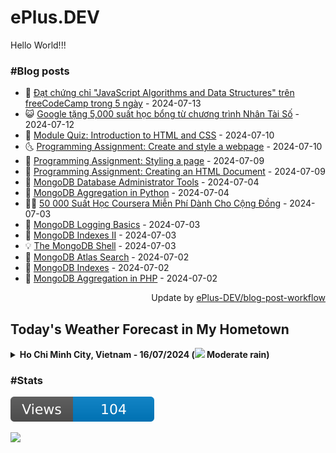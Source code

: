 # ePlus.DEV

Hello World!!!

### #Blog posts

- 🧰 [Đạt chứng chỉ &quot;JavaScript Algorithms and Data Structures&quot; trên freeCodeCamp trong 5 ngày](https://eplus.dev/dat-chung-chi-javascript-algorithms-and-data-structures-tren-freecodecamp-trong-5-ngay) - 2024-07-13 
- 😺 [Google tặng 5,000 suất học bổng từ chương trình Nhân Tài Số](https://eplus.dev/google-tang-5000-suat-hoc-bong-tu-chuong-trinh-nhan-tai-so) - 2024-07-12 
- 🗽 [Module Quiz: Introduction to HTML and CSS](https://eplus.dev/module-quiz-introduction-to-html-and-css) - 2024-07-10 
- 🌜 [Programming Assignment: Create and style a webpage](https://eplus.dev/programming-assignment-create-and-style-a-webpage) - 2024-07-10 
- 📝 [Programming Assignment: Styling a page](https://eplus.dev/programming-assignment-styling-a-page) - 2024-07-09 
- 🚀 [Programming Assignment: Creating an HTML Document](https://eplus.dev/programming-assignment-creating-an-html-document) - 2024-07-09 
- 💼 [MongoDB Database Administrator Tools](https://eplus.dev/mongodb-database-administrator-tools) - 2024-07-04 
- 🦣 [MongoDB Aggregation in Python](https://eplus.dev/mongodb-aggregation-in-python) - 2024-07-04 
- 👨‍🏫 [50 000 Suất Học Coursera Miễn Phí Dành Cho Cộng Đồng](https://eplus.dev/50-000-suat-hoc-coursera-mien-phi-danh-cho-cong-dong) - 2024-07-03 
- 🔭 [MongoDB Logging Basics](https://eplus.dev/mongodb-logging-basics) - 2024-07-03 
- 🤡 [MongoDB Indexes II](https://eplus.dev/mongodb-indexes-ii) - 2024-07-03 
- 💡 [The MongoDB Shell](https://eplus.dev/the-mongodb-shell) - 2024-07-03 
- 🦣 [MongoDB Atlas Search](https://eplus.dev/mongodb-atlas-search) - 2024-07-02 
- 💪 [MongoDB Indexes](https://eplus.dev/mongodb-indexes) - 2024-07-02 
- 🤡 [MongoDB Aggregation in PHP](https://eplus.dev/mongodb-aggregation-in-php) - 2024-07-02 


<div align="right">
    Update by <a target="_blank" href="https://github.com/ePlus-DEV/blog-post-workflow">ePlus-DEV/blog-post-workflow</a>
</div>


## Today's Weather Forecast in My Hometown



<details>
    <summary><b>Ho Chi Minh City, Vietnam - 16/07/2024 (<img src="https://cdn.weatherapi.com/weather/64x64/day/302.png" width="25" /> Moderate rain)</b>
    </summary>

    
<table>
    <tr>
        <th>Hour</th>
        <td>00:00</td><td>01:00</td><td>02:00</td><td>03:00</td><td>04:00</td><td>05:00</td><td>06:00</td><td>07:00</td><td>08:00</td><td>09:00</td><td>10:00</td><td>11:00</td><td>12:00</td><td>13:00</td><td>14:00</td><td>15:00</td><td>16:00</td><td>17:00</td><td>18:00</td><td>19:00</td><td>20:00</td><td>21:00</td><td>22:00</td><td>23:00</td>
    </tr>
    <tr>
        <th>Weather</th>
        <td><img src="https://cdn.weatherapi.com/weather/64x64/night/116.png"></img></td><td><img src="https://cdn.weatherapi.com/weather/64x64/night/143.png"></img></td><td><img src="https://cdn.weatherapi.com/weather/64x64/night/143.png"></img></td><td><img src="https://cdn.weatherapi.com/weather/64x64/night/116.png"></img></td><td><img src="https://cdn.weatherapi.com/weather/64x64/night/143.png"></img></td><td><img src="https://cdn.weatherapi.com/weather/64x64/night/113.png"></img></td><td><img src="https://cdn.weatherapi.com/weather/64x64/day/143.png"></img></td><td><img src="https://cdn.weatherapi.com/weather/64x64/day/266.png"></img></td><td><img src="https://cdn.weatherapi.com/weather/64x64/day/353.png"></img></td><td><img src="https://cdn.weatherapi.com/weather/64x64/day/266.png"></img></td><td><img src="https://cdn.weatherapi.com/weather/64x64/day/353.png"></img></td><td><img src="https://cdn.weatherapi.com/weather/64x64/day/266.png"></img></td><td><img src="https://cdn.weatherapi.com/weather/64x64/day/353.png"></img></td><td><img src="https://cdn.weatherapi.com/weather/64x64/day/296.png"></img></td><td><img src="https://cdn.weatherapi.com/weather/64x64/day/353.png"></img></td><td><img src="https://cdn.weatherapi.com/weather/64x64/day/263.png"></img></td><td><img src="https://cdn.weatherapi.com/weather/64x64/day/176.png"></img></td><td><img src="https://cdn.weatherapi.com/weather/64x64/day/176.png"></img></td><td><img src="https://cdn.weatherapi.com/weather/64x64/day/122.png"></img></td><td><img src="https://cdn.weatherapi.com/weather/64x64/night/122.png"></img></td><td><img src="https://cdn.weatherapi.com/weather/64x64/night/119.png"></img></td><td><img src="https://cdn.weatherapi.com/weather/64x64/night/116.png"></img></td><td><img src="https://cdn.weatherapi.com/weather/64x64/night/119.png"></img></td><td><img src="https://cdn.weatherapi.com/weather/64x64/night/116.png"></img></td>
    </tr>
    <tr>
        <th>Condition</th>
        <td width="200px">Partly Cloudy </td><td width="200px">Mist</td><td width="200px">Mist</td><td width="200px">Partly Cloudy </td><td width="200px">Mist</td><td width="200px">Clear</td><td width="200px">Mist</td><td width="200px">Light drizzle</td><td width="200px">Light rain shower</td><td width="200px">Light drizzle</td><td width="200px">Light rain shower</td><td width="200px">Light drizzle</td><td width="200px">Light rain shower</td><td width="200px">Light rain</td><td width="200px">Light rain shower</td><td width="200px">Patchy light drizzle</td><td width="200px">Patchy rain nearby</td><td width="200px">Patchy rain nearby</td><td width="200px">Overcast </td><td width="200px">Overcast </td><td width="200px">Cloudy </td><td width="200px">Partly Cloudy </td><td width="200px">Cloudy </td><td width="200px">Partly Cloudy </td>
    </tr>
    <tr>
        <th>Temperature</th>
        <td>25.1 °C</td><td>24.7 °C</td><td>24.5 °C</td><td>24.5 °C</td><td>24.4 °C</td><td>25.1 °C</td><td>24.3 °C</td><td>25.5 °C</td><td>26.9 °C</td><td>28.1 °C</td><td>28 °C</td><td>27.6 °C</td><td>27.4 °C</td><td>27.8 °C</td><td>27.1 °C</td><td>26.6 °C</td><td>26.1 °C</td><td>25.9 °C</td><td>24.9 °C</td><td>24.7 °C</td><td>24.6 °C</td><td>24.4 °C</td><td>24.5 °C</td><td>24.4 °C</td>
    </tr>
    <tr>
        <th>Wind</th>
        <td>9 kph</td><td>9.4 kph</td><td>8.3 kph</td><td>6.8 kph</td><td>6.1 kph</td><td>6.8 kph</td><td>5.8 kph</td><td>8.6 kph</td><td>12.6 kph</td><td>16.9 kph</td><td>19.1 kph</td><td>18 kph</td><td>17.3 kph</td><td>19.4 kph</td><td>20.9 kph</td><td>20.5 kph</td><td>16.6 kph</td><td>16.9 kph</td><td>16.2 kph</td><td>13.7 kph</td><td>10.4 kph</td><td>9 kph</td><td>9 kph</td><td>9 kph</td>
    </tr>
</table>


<div align="right">
    Updated at: 2024-07-15T22:07:13Z - by <a target="_blank"
        href="https://github.com/ePlus-DEV/weather-forecast">ePlus-DEV/weather-forecast</a>
</div>
</details>


### #Stats

[![Image of counter](https://github.com/ePlus-DEV/view-counter/blob/main/svg/685088620/badge.svg)](https://github.com/ePlus-DEV/view-counter/blob/main/readme/685088620/week.md)

![](https://komarev.com/ghpvc/?username=ePlus-DEV&style=for-the-badge)
